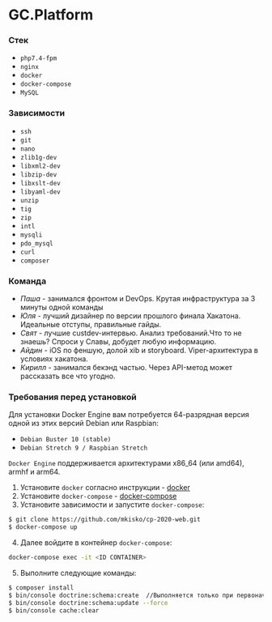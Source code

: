 # GC.Platform

### Стек

  - `php7.4-fpm`
  - `nginx`
  - `docker`
  - `docker-compose`
  - `MySQL`

### Зависимости
- `ssh`
- `git`
- `nano`
- `zlib1g-dev`
- `libxml2-dev`
- `libzip-dev`
- `libxslt-dev`
- `libyaml-dev`
- `unzip`
- `tig`
- `zip`
- `intl`
- `mysqli`
- `pdo_mysql`
- `curl`
- `composer`

### Команда

- *Паша* - занимался фронтом и DevOps. Крутая инфраструктура за 3 минуты одной команды
- *Юля* - лучший дизайнер по версии прошлого финала Хакатона. Идеальные отступы, правильные гайды. 
- *Свят* - лучшие custdev-интервью. Анализ требований.Что то не знаешь? Спроси у Славы, добудет любую информацию.
- *Айдин* - iOS по феншую, долой xib и storyboard. Viper-архитектура в условиях хакатона.
- *Кирилл* - занимался бекэнд частью. Через API-метод может рассказать все что угодно.

### Требования перед установкой

Для установки Docker Engine вам потребуется 64-разрядная версия одной из этих версий Debian или Raspbian:
- `Debian Buster 10 (stable)`
- `Debian Stretch 9 / Raspbian Stretch`

`Docker Engine` поддерживается архитектурами x86_64 (или amd64), armhf и arm64.

1. Установите `docker` согласно инструкции - [docker](https://docs.docker.com/engine/install/)
2. Установите `docker-compose` - [docker-compose](https://docs.docker.com/compose/install/)
3. Установите зависимости и запустите `docker-compose`:
```sh
$ git clone https://github.com/mkisko/cp-2020-web.git
$ docker-compose up
```
4. Далее войдите в контейнер `docker-compose`:
```sh
docker-compose exec -it <ID CONTAINER>
```
5. Выполните следующие команды:
```sh
$ composer install
$ bin/console doctrine:schema:create  //Выполняется только при первоначальном  развертывании
$ bin/console doctrine:schema:update --force
$ bin/console cache:clear
```
